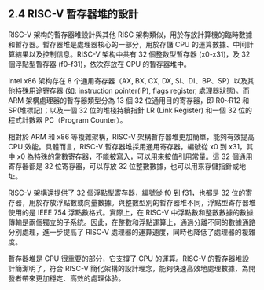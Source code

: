 ## 2.4 RISC-V 暫存器堆的設計

RISC-V 架构的暫存器堆設計與其他 RISC 架构類似，用於存放計算機的臨時數據和暫存器。暫存器堆是處理器核心的一部分，用於存儲 CPU 的運算數據、中间計算結果以及控制信息。RISC-V 架构中共有 32 個整数型暫存器 (x0-x31)，及 32 個浮點型暫存器 (f0-f31)，依次存放在 CPU 的暫存器堆中。

Intel x86 架构存在 8 个通用寄存器（AX, BX, CX, DX, SI、DI、BP、SP）以及其他特殊用途寄存器 (如: instruction pointer(IP), flags register, 處理器狀態)。而 ARM 架構處理器的暫存器類型分為 13 個 32 位通用目的寄存器，即 R0~R12 和 SP(堆標記)；以及一個 32 位的堆棧持續指針 LR (Link Register) 和一個 32 位的程式計數器 PC（Program Counter）。

相對於 ARM 和 x86 等複雜架構，RISC-V 架構暫存器堆更加簡單，能夠有效提高 CPU 效能。具體而言，RISC-V 暫存器堆採用通用寄存器，編號從 x0 到 x31，其中 x0 為特殊的常數寄存器，不能被寫入，可以用來按值引用常量。這 32 個通用寄存器都是 32 位寄存器，可以存放 32 位整數數據，也可以用來存儲指針或地址。

RISC-V 架構還提供了 32 個浮點型寄存器，編號從 f0 到 f31，也都是 32 位的寄存器，用於存放浮點數或向量數據。與整數型別的暫存器堆不同，浮點型寄存器堆使用的是 IEEE 754 浮點數格式。實際上，在 RISC-V 中浮點數和整數數據的數據傳輸是兩個獨立的子系統。因此，在整數和浮點運算上，通過分離不同的數據通路分別處理，進一步提高了 RISC-V 處理器的運算速度，同時也降低了處理器的複雜度。

暫存器堆是 CPU 很重要的部分，它支撐了 CPU 的運算。RISC-V 的暫存器堆設計簡潔明了，符合 RISC-V 簡化架構的設計理念，能夠快速高效地處理數據，為開發者帶來更加穩定、高效的處理体验。
